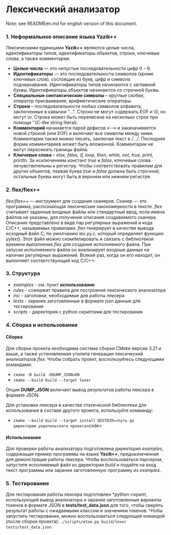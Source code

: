 # Лексический анализатор

Note: see READMEen.md for english version of this document.

### 1. Неформальное описание языка **Yazik++**
Лексическими единицами **Yazik++** являются целые числа, идентификаторы типов, идентификаторы объектов, строки, ключевые слова, а также
комментарии.
- **Целые числа** — это непустые последовательности цифр 0 – 9.
- **Идентификаторы** — это последовательности символов (кроме ключевых слов), состоящие из букв, цифр и символа подчеркивания.
Идентификаторы типов начинаются с заглавной буквы.
Идентификаторы объектов начинаются со строчной буквы.
- **Специальные синтаксические символы** – круглые скобки, оператор
присваивания, арифметические операторы.
- **Строки** – последовательности любых символов алфавита, заключенные в кавычки "...". Строки не могут содержать EOF и \0, но могут \n. Строка может быть перенесена на несколько строк при помощи '\'(C-like string literal).
- **Комментарий** начинается парой дефисов «--» и заканачивается новой
строкой (или EOF) и включает все символы между ними. Комментарии также можно писать, заключая текст в */*...*/*. Последняя форма комментариев может быть вложенной. Комментарии не могут
пересекать границы файла. 
- **Ключевые слова** – *else, false, if, loop, then, while, not, true,
print, println*. За исключением констант *true* и *false*, ключевые
слова нечувствительны к регистру. Чтобы соответствовать правилам
для других объектов, первая буква *true* и *false* должна быть строчной;
остальные буквы могут быть в верхнем или нижнем регистре.

### 2. flex/flex++

*flex*/*flex++* — инструмент для создания сканеров. Сканер — это программа, распознающая лексические закономерности в тексте. *flex* считывает заданные входные файлы или стандартный ввод, если имена файлов не указаны, для получения описания создаваемого сканера. Описание представлено в виде пар регулярных выражений и кода C/C++, называемых правилами. *flex* генерирует в качестве вывода исходный файл C, по умолчанию lex.yy.c, который определяет функцию yylex(). Этот файл можно скомпилировать и связать с библиотекой времени выполнения *flex* для создания исполняемого файла. При запуске исполняемого файла он анализирует входные данные на наличие регулярных выражений. Всякий раз, когда он его находит, он выполняет соответствующий код C/C++.

### 3. Структура
- *examples* - см. пункт **использование**
- *rules* - сожержит правила для построения лексического анализатора
- *inc* - заголовки, необходимые для работы лексера
- *tests* - заранее заготовленные в формате json данные для тестирования 
- *scripts* - директория с python скриптами для тестирования 

### 4. Сборка и использование

#### Сборка
Для сборки проекта необходима система сборки CMake версии 3.21 и выше, а также установленная утилита генерации лексический анализаторов *flex*.
Чтобы собрать проект, воспользуйтесь следующими командами:
- <code>cmake -B build -DDUMP_JSON=ON</code>
- <code>cmake --build build --target lexer</code>

Опция **DUMP_JSON** включает вывод результатов работы лексера в формате JSON.

Для установки лексера в качестве статической библеотеки для использования в составе другого проекта, используйте комманду:
- <code>cmake --build build --target install DESTDIR=<путь до директории родительского проекта></code>code>

#### Использование
Для проверки работы анализатора подготовлена директория *examples*, содержащая пример программы на языке **Yazik++**, предназначенная для демонстрации работы лексера.
Чтобы воспользоваться парсером, запустите исполняемый файл из директории *build* и подайте на вход текст программы или заранее заготовленную программу из *examples*.

### 5. Тестирование
Для тестирования работы лексера подготовлен *python-скрипт, использующий вывод анализатора и заранее заготовленные варианты токенов в формате JSON в **tests/test_data.json** для того, чтобы сверять результат работы с ожидаемыми классом и значением токенов.
Чтобы запустить тестирование, можно воспользоваться следующей командой (после сборки проекта):
<code>./scripts/etoe.py build/lexer tests/test_data.json</code>.
